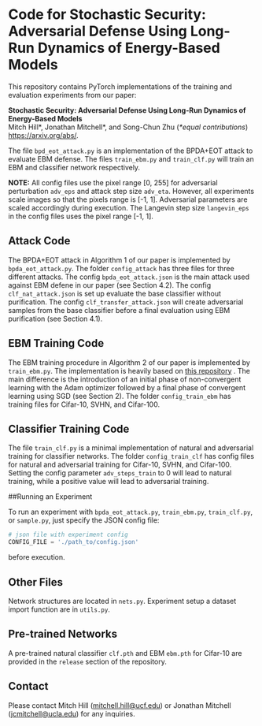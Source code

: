# Code for **Stochastic Security: Adversarial Defense Using Long-Run Dynamics of Energy-Based Models**

This repository contains PyTorch implementations of the training and evaluation experiments from our paper:

**Stochastic Security: Adversarial Defense Using Long-Run Dynamics of Energy-Based Models**<br/>Mitch Hill\*, Jonathan Mitchell\*, and Song-Chun Zhu (*\*equal contributions*)<br/>https://arxiv.org/abs/.

The file ```bpd_eot_attack.py``` is an implementation of the BPDA+EOT attack to evaluate EBM defense. The files ```train_ebm.py``` and ```train_clf.py``` will train an EBM and classifier network respectively.

**NOTE:** All config files use the pixel range [0, 255] for adversarial perturbation ```adv_eps``` and attack step size ```adv_eta```. However, all experiments scale images so that the pixels range is  [-1, 1]. Adversarial parameters are scaled accordingly during execution. The Langevin step size ```langevin_eps``` in the config files uses the pixel range [-1, 1].

## Attack Code

The BPDA+EOT attack in Algorithm 1 of our paper is implemented by ```bpda_eot_attack.py```. The folder ```config_attack``` has three files for three different attacks. The config ```bpda_eot_attack.json``` is the main attack used against EBM defene in our paper (see Section 4.2). The config ```clf_nat_attack.json``` is set up evaluate the base classifier without purification. The config ```clf_transfer_attack.json``` will create adversarial samples from the base classifier before a final evaluation using EBM purification (see Section 4.1). 

## EBM Training Code

The EBM training procedure in Algorithm 2 of our paper is implemented by ```train_ebm.py```. The implementation is heavily based on [this repository](https://github.com/point0bar1/ebm-anatomy) . The main difference is the introduction of an initial phase of non-convergent learning with the Adam optimizer followed by a final phase of convergent learning using SGD (see Section 2). The folder ```config_train_ebm``` has training files for Cifar-10, SVHN, and Cifar-100.

## Classifier Training Code

The file ```train_clf.py``` is a minimal implementation of natural and adversarial training for classifier networks. The folder ```config_train_clf``` has config files for natural and adversarial training for Cifar-10, SVHN, and Cifar-100. Setting the config parameter ```adv_steps_train``` to 0 will lead to natural training, while a positive value will lead to adversarial training.

##Running an Experiment

To run an experiment with ```bpda_eot_attack.py```, ```train_ebm.py```, ```train_clf.py```, or ```sample.py```, just specify the JSON config file:

```python
# json file with experiment config
CONFIG_FILE = './path_to/config.json'
```

before execution.

## Other Files

Network structures are located in ```nets.py```. Experiment setup a dataset import function are in ```utils.py```.

## Pre-trained Networks

A pre-trained natural classifier ```clf.pth``` and EBM ```ebm.pth``` for Cifar-10 are provided in the ```release``` section of the repository.

## Contact

Please contact Mitch Hill (mitchell.hill@ucf.edu) or Jonathan Mitchell (jcmitchell@ucla.edu) for any inquiries.
